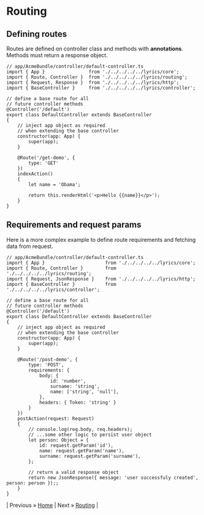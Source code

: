Routing
======

Defining routes
------

Routes are defined on controller class and methods with **annotations**. Methods must return a response object.

```node
// app/AcmeBundle/controller/default-controller.ts
import { App }                from './../../../../lyrics/core';
import { Route, Controller }  from './../../../../lyrics/routing';
import { Request, Response }  from './../../../../lyrics/http';
import { BaseController }     from './../../../../lyrics/controller';

// define a base route for all
// future controller methods
@Controller('/default')
export class DefaultController extends BaseController
{
    // inject app object as required
    // when extending the base controller
    constructor(app: App) {
        super(app);
    }

    @Route('/get-demo', {
        type: 'GET'
    })
    indexAction()
    {
        let name = 'Obama';

        return this.renderHtml('<p>Hello {{name}}</p>');
    }
}
```

Requirements and request params
------

Here is a more complex example to define route requirements and fetching data from request.

```node
// app/AcmeBundle/controller/default-controller.ts
import { App }                      from './../../../../lyrics/core';
import { Route, Controller }        from './../../../../lyrics/routing';
import { Request, JsonResponse }    from './../../../../lyrics/http';
import { BaseController }           from './../../../../lyrics/controller';

// define a base route for all
// future controller methods
@Controller('/default')
export class DefaultController extends BaseController
{
    // inject app object as required
    // when extending the base controller
    constructor(app: App) {
        super(app);
    }

    @Route('/post-demo', {
        type: 'POST',
        requirements: {
            body: {
                id: 'number',
                surname: 'string',
                name: ['string', 'null'],
            },
            headers: { Token: 'string' }
        }
    })
    postAction(request: Request)
    {
        // console.log(req.body, req.headers);
        // ...some other logic to persist user object
        let person: Object = {
            id: request.getParam('id'),
            name: request.getParam('name'),
            surname: request.getParam('surname'),
        };

        // return a valid response object
        return new JsonResponse({ message: 'user successfuly created', person: person });;
    }
}
```


| Previous &raquo; [Home](./../CONTROLLERS.md) | Next &raquo; [Routing](./SERVICES.md) |
